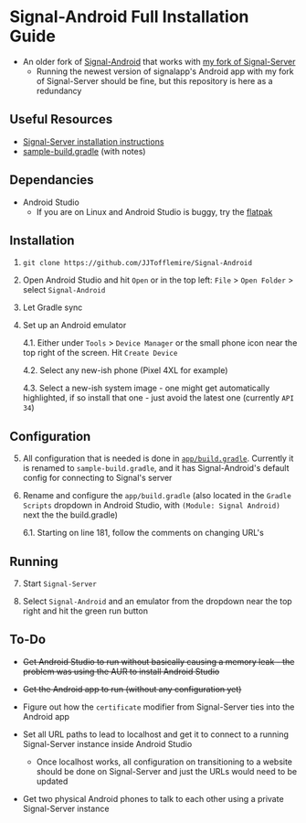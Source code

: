 # Signal-Android Full Installation Guide

- An older fork of [Signal-Android](https://github.com/signalapp/Signal-Android) that works with [my fork of Signal-Server](https://github.com/JJTofflemire/Signal-Server) 
  - Running the newest version of signalapp's Android app with my fork of Signal-Server should be fine, but this repository is here as a redundancy

## Useful Resources

- [Signal-Server installation instructions](https://github.com/JJTofflemire/Signal-Server)
- [sample-build.gradle](app/sample-build.gradle) (with notes)

## Dependancies

- Android Studio
  - If you are on Linux and Android Studio is buggy, try the [flatpak](https://flathub.org/apps/com.google.AndroidStudio)

## Installation

1. `git clone https://github.com/JJTofflemire/Signal-Android`

2. Open Android Studio and hit `Open` or in the top left: `File` > `Open Folder` > select `Signal-Android`

3. Let Gradle sync

4. Set up an Android emulator

    4.1. Either under `Tools` > `Device Manager` or the small phone icon near the top right of the screen. Hit `Create Device`

    4.2. Select any new-ish phone (Pixel 4XL for example)

    4.3. Select a new-ish system image - one might get automatically highlighted, if so install that one - just avoid the latest one (currently `API 34`)

## Configuration

5. All configuration that is needed is done in [`app/build.gradle`](app/sample-build.gradle). Currently it is renamed to `sample-build.gradle`, and it has Signal-Android's default config for connecting to Signal's server

6. Rename and configure the `app/build.gradle` (also located in the `Gradle Scripts` dropdown in Android Studio, with `(Module: Signal Android)` next the the build.gradle)

    6.1. Starting on line 181, follow the comments on changing URL's

## Running

7. Start `Signal-Server`

8. Select `Signal-Android` and an emulator from the dropdown near the top right and hit the green run button

## To-Do

- ~~Get Android Studio to run without basically causing a memory leak - the problem was using the AUR to install Android Studio~~

- ~~Get the Android app to run (without any configuration yet)~~

- Figure out how the `certificate` modifier from Signal-Server ties into the Android app

- Set all URL paths to lead to localhost and get it to connect to a running Signal-Server instance inside Android Studio

  - Once localhost works, all configuration on transitioning to a website should be done on Signal-Server and just the URLs would need to be updated

- Get two physical Android phones to talk to each other using a private Signal-Server instance